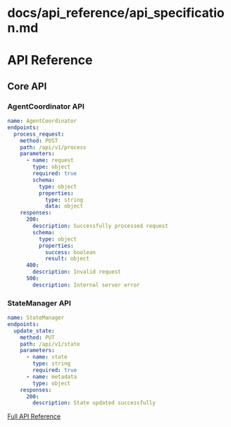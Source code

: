 # docs/api_reference/api_specification.md
# API Reference

## Core API

### AgentCoordinator API
```yaml
name: AgentCoordinator
endpoints:
  process_request:
    method: POST
    path: /api/v1/process
    parameters:
      - name: request
        type: object
        required: true
        schema:
          type: object
          properties:
            type: string
            data: object
    responses:
      200:
        description: Successfully processed request
        schema:
          type: object
          properties:
            success: boolean
            result: object
      400:
        description: Invalid request
      500:
        description: Internal server error
```

### StateManager API
```yaml
name: StateManager
endpoints:
  update_state:
    method: PUT
    path: /api/v1/state
    parameters:
      - name: state
        type: string
        required: true
      - name: metadata
        type: object
    responses:
      200:
        description: State updated successfully
```

[Full API Reference](./api_full.md)
